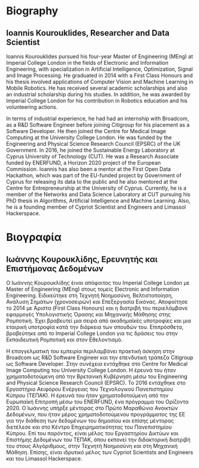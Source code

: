 # Biography
## Ioannis Kourouklides, Researcher and Data Scientist

Ioannis Kourouklides pursued his four-year Master of Engineering (MEng) at Imperial College London in the fields of Electronic and Information Engineering, with specialization in Αrtificial Intelligence, Optimization, Signal and Image Processing. He graduated in 2014 with a First Class Honours and his thesis involved applications of Computer Vision and Machine Learning in Mobile Robotics. He has received several academic scholarships and also an industrial scholarship during his studies. In addition, he was awarded by Imperial College London for his contribution in Robotics education and his volunteering actions.

In terms of industrial experience, he had had an internship with Broadcom, as a R&D Software Engineer before joining Citigroup for his placement as a Software Developer. He then joined the Centre for Medical Image Computing at the University College London. He was funded by the Engineering and Physical Science Research Council (EPSRC) of the UK Government. In 2016, he joined the Sustainable Energy Laboratory at Cyprus University of Technology (CUT). He was a Research Associate funded by ENERFUND, a Horizon 2020 project of the European Commission. Ioannis has also been a mentor at the First Open Data Hackathon, which was part of the EU-funded project by Government of Cyprus for releasing its data to the public and he also mentored at the Centre for Entrepreneurship at the University of Cyprus. Currently, he is a member of the Networks and Data Science Laboratory at CUΤ pursuing his PhD thesis in Algorithms, Artificial Intelligence and Machine Learning. Also, he is a founding member of Cypriot Scientist and Engineers and Limassol Hackerspace.

# Βιογραφία
## Ιωάννης Κουρουκλίδης, Ερευνητής και Επιστήμονας Δεδομένων

 Ο Ιωάννης Κουρουκλίδης έιναι απόφοιτος του Imperial College London με Master of Engineering (MEng) στους τομείς Electronic and Information Engineering. Ειδικεύτηκε στη Τεχνητή Νοημοσύνη, Βελτιστοποίηση, Ανάλυση Σημάτων (χρονοσειρών) και Επεξεργασία Εικόνας. Αποφοίτησε το 2014 με Άριστα (First Class Honours) και η διατριβή του περιελάμβανε εφαρμογές Υπολογιστικής Όρασης και Μηχανικής Μάθησης στης Ρομποτική. Έχει βραβευτεί μια σειρά από ακαδημαϊκές υποτροφίες και μια εταιρική υποτροφία κατά την διάρκεια των σπουδών του. Επιπρόσθετα, βραβεύτηκε από το Imperial College London για τις δράσεις του στην Εκπαιδευτική Ρομποτική και στον Εθελοντισμό.
 
Η επαγγελματική του εμπειρία περιλαμβάνει πρακτική άσκηση στην Broadcom ως R&D Software Engineer και την επενδυτική τράπεζα Citigroup ως Software Developer. Στην συνέχεια εντάχθηκε στο Centre for Medical Image Computing του University College London. Η έρευνά του ήταν χρηματοδοτούμενη από την Βρετανική Κυβέρνηση μέσω του Engineering and Physical Science Research Council (EPSRC). Το 2016 εντάχθηκε στο Εργαστήριο Αειφόρου Ενέργειας του Τεχνολογικού Πανεπιστημίου Κύπρου (ΤΕΠΑΚ). Η έρευνά του ήταν χρηματοδοτούμενη από την Ευρωπαϊκή Επιτροπή μέσω του ENERFUND, ένα πρόγραμμα του Ορίζοντα 2020. Ο Ιωάννης υπήρξε μέντορας στο Πρώτο Μαραθώνιο Ανοικτών Δεδομένων, που ήταν μέρος χρηματοδοτούμενου προγράμματος της ΕΕ για την διάθεση των δεδομένων του δημοσίου και επίσης μέντορας διετέλεσε και στο Κέντρο Επιχειρηματικότητας του Πανεπιστημίου Κύπρου. Επί του παρόντος, είναι μέλος του Εργαστηρίου Δικτύων και Επιστήμης Δεδομένων του ΤΕΠΑΚ, όπου εκπονεί την διδακτορική διατριβή του στους Αλγόριθμους, στην Τεχνητή Νοημοσύνη και στη Μηχανική Μάθηση. Επίσης, είναι ιδρυτικό μέλος των Cypriot Scientists and  Engineers και του Limassol Hackerspace.
 
